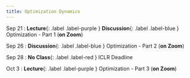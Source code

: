 ```yaml
---
title: Optimization Dynamics
---
```


Sep 21
: **Lecture**{: .label .label-purple } **Discussion**{: .label .label-blue } Optimization - Part 1 (**on Zoom**)

Sep 26
: **Discussion**{: .label .label-blue } Optimization - Part 2 (**on Zoom**)

Sep 28
: **No Class**{: .label .label-red } ICLR Deadline

Oct 3
: **Lecture**{: .label .label-purple } Optimization - Part 3 (**on Zoom**)


